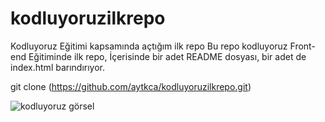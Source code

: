 # kodluyoruzilkrepo
Kodluyoruz Eğitimi kapsamında açtığım ilk repo
Bu repo kodluyoruz Front-end Eğitiminde ilk repo, İçerisinde bir adet README dosyası, bir adet de index.html barındırıyor.

git clone (https://github.com/aytkca/kodluyoruzilkrepo.git)

![kodluyoruz görsel](https://github.com/nesibe34/my-html-css-practices/blob/main/patika-html-practice2/img/Screenshot_1.png)



